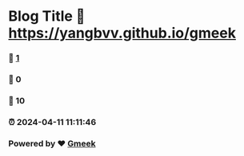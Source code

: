 # Blog Title :link: https://yangbvv.github.io/gmeek 
### :page_facing_up: [1](https://yangbvv.github.io/gmeek/tag.html) 
### :speech_balloon: 0 
### :hibiscus: 10 
### :alarm_clock: 2024-04-11 11:11:46 
### Powered by :heart: [Gmeek](https://github.com/Meekdai/Gmeek)
